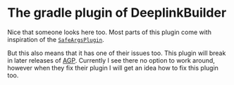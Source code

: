 # The gradle plugin of DeeplinkBuilder

Nice that someone looks here too. Most parts of this plugin come with inspiration of the
[`SafeArgsPlugin`](https://github.com/androidx/androidx/blob/androidx-main/navigation/navigation-safe-args-gradle-plugin/src/main/kotlin/androidx/navigation/safeargs/gradle/SafeArgsPlugin.kt).

But this also means that it has one of their issues too. This plugin will break in later releases of
[AGP](https://developer.android.com/studio/releases/gradle-plugin-roadmap#agp_71_second_half_of_2021).
Currently I see there no option to work around, however when they fix their plugin I will get an
idea how to fix this plugin too.